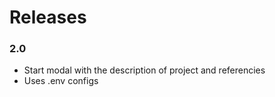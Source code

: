 # Releases

### 2.0

- Start modal with the description of project and referencies
- Uses .env configs
